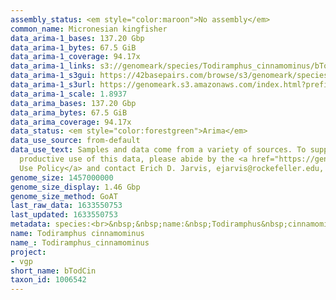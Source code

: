 ```yaml
---
assembly_status: <em style="color:maroon">No assembly</em>
common_name: Micronesian kingfisher
data_arima-1_bases: 137.20 Gbp
data_arima-1_bytes: 67.5 GiB
data_arima-1_coverage: 94.17x
data_arima-1_links: s3://genomeark/species/Todiramphus_cinnamominus/bTodCin1/genomic_data/arima/<br>
data_arima-1_s3gui: https://42basepairs.com/browse/s3/genomeark/species/Todiramphus_cinnamominus/bTodCin1/genomic_data/arima/
data_arima-1_s3url: https://genomeark.s3.amazonaws.com/index.html?prefix=species/Todiramphus_cinnamominus/bTodCin1/genomic_data/arima/
data_arima-1_scale: 1.8937
data_arima_bases: 137.20 Gbp
data_arima_bytes: 67.5 GiB
data_arima_coverage: 94.17x
data_status: <em style="color:forestgreen">Arima</em>
data_use_source: from-default
data_use_text: Samples and data come from a variety of sources. To support fair and
  productive use of this data, please abide by the <a href="https://genome10k.soe.ucsc.edu/data-use-policies/">Data
  Use Policy</a> and contact Erich D. Jarvis, ejarvis@rockefeller.edu, with any questions.
genome_size: 1457000000
genome_size_display: 1.46 Gbp
genome_size_method: GoAT
last_raw_data: 1633550753
last_updated: 1633550753
metadata: species:<br>&nbsp;&nbsp;name:&nbsp;Todiramphus&nbsp;cinnamominus<br>&nbsp;&nbsp;individuals:<br>&nbsp;&nbsp;-&nbsp;short_name:&nbsp;bTodCin1<br>&nbsp;&nbsp;short_name:&nbsp;bTodCin<br>&nbsp;&nbsp;taxon_id:&nbsp;1006542<br>&nbsp;&nbsp;common_name:&nbsp;Micronesian&nbsp;kingfisher<br>&nbsp;&nbsp;genome_size:&nbsp;1457000000<br>&nbsp;&nbsp;genome_size_method:&nbsp;GoAT<br>&nbsp;&nbsp;order:<br>&nbsp;&nbsp;&nbsp;&nbsp;name:&nbsp;Coraciiformes<br>&nbsp;&nbsp;family:<br>&nbsp;&nbsp;&nbsp;&nbsp;name:&nbsp;Alcedinidae<br>&nbsp;&nbsp;project:&nbsp;[&nbsp;vgp&nbsp;]<br>
name: Todiramphus cinnamominus
name_: Todiramphus_cinnamominus
project:
- vgp
short_name: bTodCin
taxon_id: 1006542
---
```

